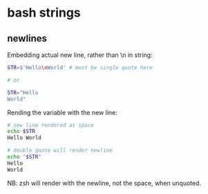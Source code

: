 # bash strings

## newlines

Embedding actual new line, rather than \n in string:

```bash
STR=$'Hello\nWorld' # must be single quote here

# or

STR="Hello
World"
```

Rending the variable with the new line:

```bash
# new line rendered as space 
echo $STR
Hello World

# double quote will render newline
echo "$STR"
Hello
World
```

NB: zsh will render with the newline, not the space, when unquoted.
